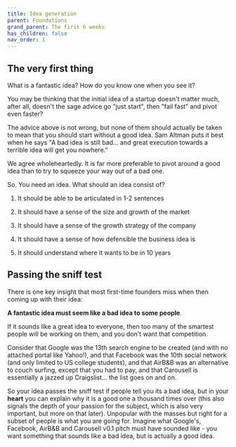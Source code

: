 ```yaml
---
title: Idea generation
parent: Foundations
grand_parent: The first 6 weeks
has_children: false
nav_order: 1
---
```


## The very first thing
  
What is a fantastic idea? How do you know one when you see it?

You may be thinking that the initial idea of a startup doesn't matter much, after all, doesn't the sage advice go "just start", then "fail fast" and pivot even faster?

The advice above is not wrong, but none of them should actually be taken to mean that you should start without a good idea. Sam Altman puts it best when he says "A bad idea is still bad... and great execution towards a terrible idea will get you nowhere." 

We agree wholeheartedly. It is far more preferable to pivot around a good idea than to try to squeeze your way out of a bad one. 

So. You need an idea. What should an idea consist of?

1. It should be able to be articulated in 1-2 sentences

2. It should have a sense of the size and growth of the market

3. It should have a sense of the growth strategy of the company

4. It should have a sense of how defensible the business idea is

5. It should understand where it wants to be in 10 years

## Passing the sniff test
  
There is one key insight that most first-time founders miss when then coming up with their idea:

**A fantastic idea must seem like a bad idea to some people**. 

If it sounds like a great idea to everyone, then too many of the smartest people will be working on them, and you don't want that competition. 

Consider that Google was the 13th search engine to be created (and with no attached portal like Yahoo!), and that Facebook was the 10th social network (and only limited to US college students), and that AirB&B was an alternative to couch surfing, except that you had to pay, and that Carousell is essentially a jazzed up Craigslist... the list goes on and on.

So your idea passes the sniff test if people tell you its a bad idea, but in your **heart** you can explain why it is a good one a thousand times over (this also signals the depth of your passion for the subject, which is also very important, but more on that later). Unpopular with the masses but right for a subset of people is what you are going for. Imagine what Google's, Facebook, AirB&B and Carousell v0.1 pitch must have sounded like - you want something that sounds like a bad idea, but is actually a good idea.

